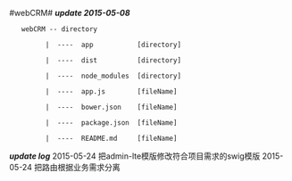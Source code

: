 #webCRM#
***update 2015-05-08***

       webCRM -- directory

             |  ----  app           [directory]

             |  ----  dist          [directory]

             |  ----  node_modules  [directory]

             |  ----  app.js        [fileName]

             |  ----  bower.json    [fileName]

             |  ----  package.json  [fileName]

             |  ----  README.md     [fileName]

***update log***
       2015-05-24        把admin-lte模版修改符合项目需求的swig模版
       2015-05-24        把路由根据业务需求分离
